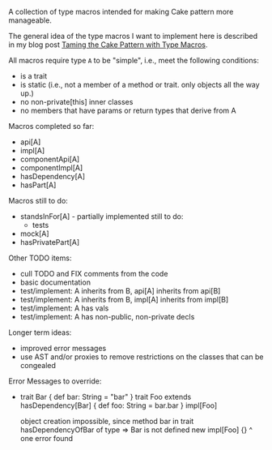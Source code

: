 A collection of type macros intended for making Cake pattern more manageable.

The general idea of the type macros I want to implement here is described in my
blog post [Taming the Cake Pattern with Type
Macros](http://scabl.blogspot.com/2013/03/cbdi-2.html).

All macros require type `A` to be "simple", i.e., meet the following conditions:

  - is a trait
  - is static (i.e., not a member of a method or trait. only objects all the way up.)
  - no non-private[this] inner classes
  - no members that have params or return types that derive from A

Macros completed so far:
  - api[A]
  - impl[A]
  - componentApi[A]
  - componentImpl[A]
  - hasDependency[A]
  - hasPart[A]

Macros still to do:
  - standsInFor[A] - partially implemented still to do:
    - tests
  - mock[A]
  - hasPrivatePart[A]

Other TODO items:
  - cull TODO and FIX comments from the code
  - basic documentation
  - test/implement: A inherits from B, api[A] inherits from api[B]
  - test/implement: A inherits from B, impl[A] inherits from impl[B]
  - test/implement: A has vals
  - test/implement: A has non-public, non-private decls

Longer term ideas:
  - improved error messages
  - use AST and/or proxies to remove restrictions on the classes that can be congealed

Error Messages to override:

  - trait Bar { def bar: String = "bar" }
    trait Foo extends hasDependency[Bar] { def foo: String = bar.bar }
    impl[Foo]

    object creation impossible, since method bar in trait hasDependencyOfBar of type => Bar is not defined
      new impl[Foo] {}
          ^
    one error found


